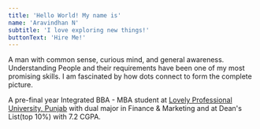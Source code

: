 ```yaml
---
title: 'Hello World! My name is'
name: 'Aravindhan N'
subtitle: 'I love exploring new things!'
buttonText: 'Hire Me!'
---
```


A man with common sense, curious mind, and general awareness. Understanding People and their requirements have been one of my most promising skills. I am fascinated by how dots connect to form the complete picture.

A pre-final year Integrated BBA - MBA student at [Lovely Professional University, Punjab](https://lpu.in) with dual major in Finance & Marketing and at Dean's List(top 10%) with 7.2 CGPA.
